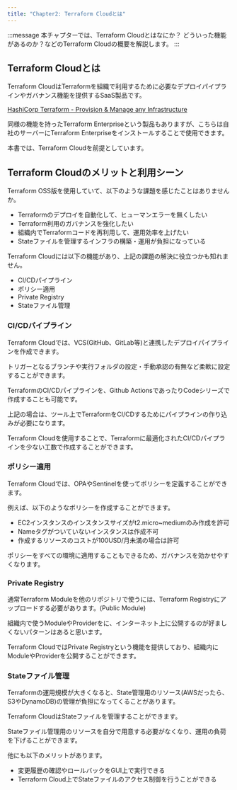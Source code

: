 ```yaml
---
title: "Chapter2: Terraform Cloudとは"
---
```


:::message
本チャプターでは、Terraform Cloudとはなにか？ どういった機能があるのか？などのTerraform Cloudの概要を解説します。
:::

## Terraform Cloudとは

Terraform CloudはTerraformを組織で利用するために必要なデプロイパイプラインやガバナンス機能を提供するSaaS製品です。

[HashiCorp Terraform \- Provision & Manage any Infrastructure](https://www.hashicorp.com/products/terraform)

同様の機能を持ったTerraform Enterpriseという製品もありますが、こちらは自社のサーバーにTerraform Enterpriseをインストールすることで使用できます。

本書では、Terraform Cloudを前提としています。

## Terraform Cloudのメリットと利用シーン

Terraform OSS版を使用していて、以下のような課題を感じたことはありませんか。

- Terraformのデプロイを自動化して、ヒューマンエラーを無くしたい
- Terraform利用のガバナンスを強化したい
- 組織内でTerraformコードを再利用して、運用効率を上げたい
- Stateファイルを管理するインフラの構築・運用が負担になっている

Terraform Cloudには以下の機能があり、上記の課題の解決に役立つかも知れません。

- CI/CDパイプライン
- ポリシー適用
- Private Registry
- Stateファイル管理

<!-- TODO: Secrets管理も含めるか -->

### CI/CDパイプライン

Terraform Cloudでは、VCS(GitHub、GitLab等)と連携したデプロイパイプラインを作成できます。

トリガーとなるブランチや実行フォルダの設定・手動承認の有無など柔軟に設定することができます。

TerraformのCI/CDパイプラインを、Github ActionsであったりCodeシリーズで作成することも可能です。

上記の場合は、ツール上でTerraformをCI/CDするためにパイプラインの作り込みが必要になります。

Terraform Cloudを使用することで、Terraformに最適化されたCI/CDパイプラインを少ない工数で作成することができます。

### ポリシー適用

Terraform Cloudでは、OPAやSentinelを使ってポリシーを定義することができます。

例えば、以下のようなポリシーを作成することができます。

- EC2インスタンスのインスタンスサイズがt2.micro~mediumのみ作成を許可
- Nameタグがついていないインスタンスは作成不可
- 作成するリソースのコストが100USD/月未満の場合は許可

ポリシーをすべての環境に適用することもできるため、ガバナンスを効かせやすくなります。

### Private Registry

通常Terraform Moduleを他のリポジトリで使うには、Terraform Registryにアップロードする必要があります。(Public Module)

組織内で使うModuleやProviderをに、インターネット上に公開するのが好ましくないパターンはあると思います。

Terraform CloudではPrivate Registryという機能を提供しており、組織内にModuleやProviderを公開することができます。

### Stateファイル管理

Terraformの運用規模が大きくなると、State管理用のリソース(AWSだったら、S3やDynamoDB)の管理が負担になってくることがあります。

Terraform CloudはStateファイルを管理することができます。

Stateファイル管理用のリソースを自分で用意する必要がなくなり、運用の負荷を下げることができます。

他にも以下のメリットがあります。

- 変更履歴の確認やロールバックをGUI上で実行できる
- Terraform Cloud上でStateファイルのアクセス制御を行うことができる
